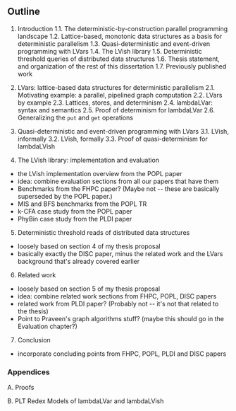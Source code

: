 ## Outline

1. Introduction
  1.1. The deterministic-by-construction parallel programming landscape
  1.2. Lattice-based, monotonic data structures as a basis for deterministic parallelism
  1.3. Quasi-deterministic and event-driven programming with LVars
  1.4. The LVish library
  1.5. Deterministic threshold queries of distributed data structures
  1.6. Thesis statement, and organization of the rest of this dissertation
  1.7. Previously published work

2. LVars: lattice-based data structures for deterministic parallelism
  2.1. Motivating example: a parallel, pipelined graph computation
  2.2. LVars by example
  2.3. Lattices, stores, and determinism
  2.4. lambdaLVar: syntax and semantics
  2.5. Proof of determinism for lambdaLVar
  2.6. Generalizing the `put` and `get` operations

3. Quasi-deterministic and event-driven programming with LVars
  3.1. LVish, informally
  3.2. LVish, formally
  3.3. Proof of quasi-determinism for lambdaLVish

4. The LVish library: implementation and evaluation
  * the LVish implementation overview from the POPL paper
  * idea: combine evaluation sections from all our papers that have them
  * Benchmarks from the FHPC paper?  (Maybe not -- these are basically superseded by the POPL paper.)
  * MIS and BFS benchmarks from the POPL TR
  * k-CFA case study from the POPL paper
  * PhyBin case study from the PLDI paper

5. Deterministic threshold reads of distributed data structures
  * loosely based on section 4 of my thesis proposal
  * basically exactly the DISC paper, minus the related work and the LVars background that's already covered earlier

6. Related work
  * loosely based on section 5 of my thesis proposal
  * idea: combine related work sections from FHPC, POPL, DISC papers
  * related work from PLDI paper?  (Probably not -- it's not that related to the thesis)
  * Point to Praveen's graph algorithms stuff? (maybe this should go in the Evaluation chapter?)

7. Conclusion
  * incorporate concluding points from FHPC, POPL, PLDI and DISC papers

### Appendices

A. Proofs

B. PLT Redex Models of lambdaLVar and lambdaLVish
